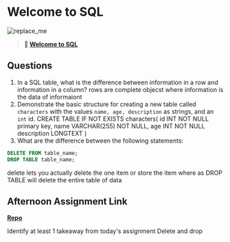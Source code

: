 # Welcome to SQL

![replace_me](https://codeworks.blob.core.windows.net/public/assets/img/illustrations/placeholder.svg)

> **📖 [Welcome to SQL](https://codeworksacademy.com/fs-student-guide/resources/wk11/01-MySQL-GettingStarted)**

## Questions

1. In a SQL table, what is the difference between information in a row and information in a column?
rows are complete objecst where information is the data of informaiont 
2. Demonstrate the basic structure for creating a new table called `characters` with the values `name, age, description` as strings, and an `int` id.
CREATE TABLE 
IF NOT EXISTS characters(
id INT NOT NULL primary key,
name VARCHAR(255) NOT NULL,
age INT NOT NULL
description LONGTEXT
 )
3. What are the difference between the following statements: 
```sql
DELETE FROM table_name;
DROP TABLE table_name;
```
delete lets you actually delete the one item or store the item where as DROP TABLE will delete the entire table of data
## Afternoon Assignment Link

**[Repo](https://github.com/JacobNeitzell/Chores.git)**

Identify at least 1 takeaway from today's assignment
Delete and drop 